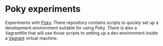 # Poky experiments

Experiments with [Poky](https://www.yoctoproject.org/software-item/poky/). There repository contains scripts to quickly set up a development environment suitable for using Poky. There is also a Vagrantfile that will use those scripts to setting up a dev environment inside a [Vagrant](https://www.vagrantup.com/) virtual machine.

